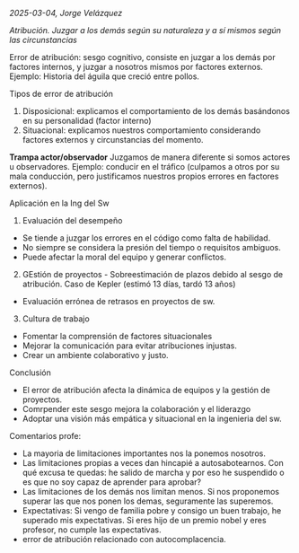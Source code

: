 *2025-03-04, Jorge Velázquez*

*Atribución. Juzgar a los demás según su naturaleza y a sí mismos según las circunstancias*

Error de atribución: sesgo cognitivo, consiste en juzgar a los demás por factores internos, y juzgar a nosotros mismos por factores externos.
Ejemplo: Historia del águila que creció entre pollos.

Tipos de error de atribución
1. Disposicional: explicamos el comportamiento de los demás basándonos en su personalidad (factor interno)
2. Situacional: explicamos nuestros comportamiento considerando factores externos y circunstancias del momento.

**Trampa actor/observador**
Juzgamos de manera diferente si somos actores u observadores.
Ejemplo: conducir en el tráfico (culpamos a otros por su mala conducción, pero justificamos nuestros propios errores en factores externos).

Aplicación en la Ing del Sw
1. Evaluación del desempeño
- Se tiende a juzgar los errores en el código como falta de habilidad.
- No siempre se considera la presión del tiempo o requisitos ambiguos.
- Puede afectar la moral del equipo y generar conflictos.
2. GEstión de proyectos - Sobreestimación de plazos debido al sesgo de atribución. Caso de Kepler (estimó 13 días, tardó 13 años)
- Evaluación errónea de retrasos en proyectos de sw.

3. Cultura de trabajo
- Fomentar la comprensión de factores situacionales
- Mejorar la comunicación para evitar atribuciones injustas.
- Crear un ambiente colaborativo y justo.


Conclusión
- El error de atribución afecta la dinámica de equipos y la gestión de proyectos.
- Comrpender este sesgo mejora la colaboración y el liderazgo
- Adoptar una visión más empática y situacional en la ingenieria del sw.


Comentarios profe:
- La mayoria de limitaciones importantes nos la ponemos nosotros.
- Las limitaciones propias a veces dan hincapié a autosabotearnos. Con qué excusa te quedas: he salido de marcha y por eso he suspendido o es que no soy capaz de aprender para aprobar?
- Las limitaciones de los demás nos limitan menos. Si nos proponemos superar las que nos ponen los demas, seguramente las superemos.
- Expectativas: Si vengo de familia pobre y consigo un buen trabajo, he superado mis expectativas. Si eres hijo de un premio nobel y eres profesor, no cumple las expectativas.
- error de atribución relacionado con autocomplacencia.


